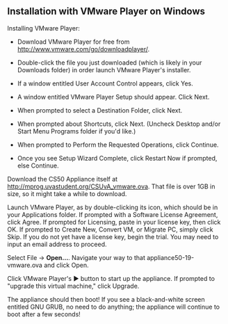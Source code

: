 ## Installation with VMware Player on Windows

Installing VMware Player:

* Download VMware Player for free from <http://www.vmware.com/go/downloadplayer/>.

* Double-click the file you just downloaded (which is likely in your Downloads folder) in order launch VMware Player's installer.

* If a window entitled User Account Control appears, click Yes.

* A window entitled VMware Player Setup should appear. Click Next.

* When prompted to select a Destination Folder, click Next.

* When prompted about Shortcuts, click Next. (Uncheck Desktop and/or Start Menu Programs folder if you'd like.)

* When prompted to Perform the Requested Operations, click Continue.

* Once you see Setup Wizard Complete, click Restart Now if prompted, else Continue.

Download the CS50 Appliance itself at <http://mprog.uvastudent.org/CSUvA_vmware.ova>. That file is over 1GB in size, so it might take a while to download.

Launch VMware Player, as by double-clicking its icon, which should be in your Applications folder. If prompted with a Software License Agreement, click Agree. If prompted for Licensing, paste in your license key, then click OK. If prompted to Create New, Convert VM, or Migrate PC, simply click Skip. If you do not yet have a license key, begin the trial. You may need to input an email address to proceed.

Select File &rarr; **Open...**. Navigate your way to that appliance50-19-vmware.ova and click Open.

Click VMware Player's ▶ button to start up the appliance. If prompted to "upgrade this virtual machine," click Upgrade.

The appliance should then boot! If you see a black-and-white screen entitled GNU GRUB, no need to do anything; the appliance will continue to boot after a few seconds!
